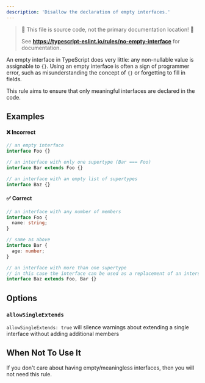 ```yaml
---
description: 'Disallow the declaration of empty interfaces.'
---
```


> 🛑 This file is source code, not the primary documentation location! 🛑
>
> See **https://typescript-eslint.io/rules/no-empty-interface** for documentation.

An empty interface in TypeScript does very little: any non-nullable value is assignable to `{}`.
Using an empty interface is often a sign of programmer error, such as misunderstanding the concept of `{}` or forgetting to fill in fields.

This rule aims to ensure that only meaningful interfaces are declared in the code.

## Examples

<!--tabs-->

#### ❌ Incorrect

```ts
// an empty interface
interface Foo {}

// an interface with only one supertype (Bar === Foo)
interface Bar extends Foo {}

// an interface with an empty list of supertypes
interface Baz {}
```

#### ✅ Correct

```ts
// an interface with any number of members
interface Foo {
  name: string;
}

// same as above
interface Bar {
  age: number;
}

// an interface with more than one supertype
// in this case the interface can be used as a replacement of an intersection type.
interface Baz extends Foo, Bar {}
```

<!--/tabs-->

## Options

### `allowSingleExtends`

`allowSingleExtends: true` will silence warnings about extending a single interface without adding additional members

## When Not To Use It

If you don't care about having empty/meaningless interfaces, then you will not need this rule.

